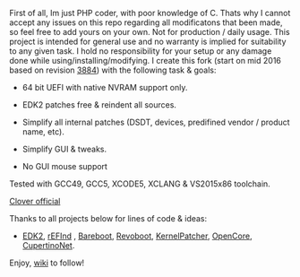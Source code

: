 First of all, Im just PHP coder, with poor knowledge of C. Thats why I cannot accept any issues on this repo regarding all modificatons that been made, so feel free to add yours on your own. Not for production / daily usage. This project is intended for general use and no warranty is implied for suitability to any given task. I hold no responsibility for your setup or any damage done while using/installing/modifying. I create this fork (start on mid 2016 based on revision [3884](https://sourceforge.net/p/cloverefiboot/code/3884/tree/)) with the following task & goals:

- 64 bit UEFI with native NVRAM support only.
- EDK2 patches free & reindent all sources.
- Simplify all internal patches (DSDT, devices, predifined vendor / product name, etc).
- Simplify GUI & tweaks.

- No GUI mouse support

Tested with GCC49, GCC5, XCODE5, XCLANG & VS2015x86 toolchain.

[Clover official](https://sourceforge.net/p/cloverefiboot/)

Thanks to all projects below for lines of code & ideas:

-  [EDK2](https://github.com/tianocore/edk2), [rEFInd](https://sourceforge.net/projects/refind/) , [Bareboot](https://github.com/SunnyKi/bareBoot), [Revoboot](https://github.com/Piker-Alpha/RevoBoot), [KernelPatcher](https://public.xzenue.com/diffusion/K/repository/master/), [OpenCore](https://repo.hermitcrabslab.com/), [CupertinoNet](https://github.com/CupertinoNet).

Enjoy, [wiki](../../wiki) to follow!
